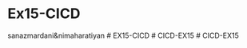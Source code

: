 # Ex15-CICD
sanazmardani&amp;nimaharatiyan
#   E X 1 5 - C I C D  
 #   C I C D - E X 1 5  
 #   C I C D - E X 1 5  
 